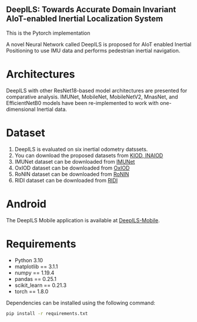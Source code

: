 ## DeepILS: Towards Accurate Domain Invariant AIoT-enabled Inertial Localization System

This is the Pytorch implementation

A novel Neural Network called DeepILS is proposed for AIoT enabled Inertial Positioning to use IMU data and performs pedestrian inertial navigation. 


# Architectures
DeepILS with other ResNet18-based model architectures are presented for comparative analysis. IMUNet, MobileNet, MobileNetV2, MnasNet, and EfficientNetB0 models have been re-implemented to work with one-dimensional Inertial data.

# Dataset
1. DeepILS is evaluated on six inertial odometry datssets.
2. You can download the proposed datasets from [KIOD, INAIOD](https://drive.google.com/file/d/1qtACj3BOiiOi0pgD0BrE8zD5OmH-Xi1A/view?usp=sharing)
3. IMUNet dataset can be downloaded from [IMUNet](https://www.dropbox.com/scl/fi/7o6qr0vexylxhec2u4xoi/IMUNet_dataset.zip?rlkey=h8u5374ow5djg2ybul74q2e5q&dl=0https://www.dropbox.com/scl/fi/7o6qr0vexylxhec2u4xoi/IMUNet_dataset.zip?rlkey=h8u5374ow5djg2ybul74q2e5q&dl=0)
4. OxIOD dataset can be downloaded from [OxIOD](https://drive.google.com/open?id=1UCHY3ENCybcBNyiC2wx1gQEWSLqzJag0)
5. RoNIN dataset can be downloaded from [RoNIN](https://ronin.cs.sfu.ca/#dataset)
6. RIDI dataset can be downloaded from [RIDI](https://www.kaggle.com/code/kmader/ridi-data-overview/data)


# Android
The DeepILS Mobile application is available at [DeepILS-Mobile](). 


# Requirements

- Python 3.10
- matplotlib == 3.1.1
- numpy == 1.19.4
- pandas == 0.25.1
- scikit_learn == 0.21.3
- torch == 1.8.0

Dependencies can be installed using the following command:
```bash
pip install -r requirements.txt
```
